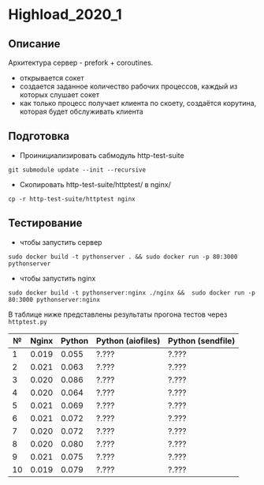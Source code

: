 # Highload_2020_1

## Описание

Архитектура сервер - prefork + coroutines.

- открывается сокет
- создается заданное количество рабочих процессов, каждый из которых слушает сокет
- как только процесс получает клиента по скоету, создаётся корутина, которая будет обслуживать клиента

## Подготовка

- Проинициализировать сабмодуль http-test-suite

``git submodule update --init --recursive``

- Скопировать http-test-suite/httptest/ в nginx/

``cp -r http-test-suite/httptest nginx``

## Тестирование

- чтобы запустить сервер

``sudo docker build -t pythonserver . && sudo docker run -p 80:3000 pythonserver``

- чтобы запустить nginx

``sudo docker build -t pythonserver:nginx ./nginx &&  sudo docker run -p 80:3000 pythonserver:nginx``

В таблице ниже представлены результаты прогона тестов через `httptest.py`


| №  | Nginx  | Python | Python \(aiofiles\) | Python \(sendfile\) |
|----|--------|--------|---------------------|---------------------|
| 1  | 0\.019 | 0\.055 | ?\.???              | ?\.???              |
| 2  | 0\.021 | 0\.063 | ?\.???              | ?\.???              |
| 3  | 0\.020 | 0\.086 | ?\.???              | ?\.???              |
| 4  | 0\.020 | 0\.064 | ?\.???              | ?\.???              |
| 5  | 0\.021 | 0\.069 | ?\.???              | ?\.???              |
| 6  | 0\.021 | 0\.072 | ?\.???              | ?\.???              |
| 7  | 0\.020 | 0\.072 | ?\.???              | ?\.???              |
| 8  | 0\.020 | 0\.080 | ?\.???              | ?\.???              |
| 9  | 0\.021 | 0\.075 | ?\.???              | ?\.???              |
| 10 | 0\.019 | 0\.079 | ?\.???              | ?\.???              |

 
